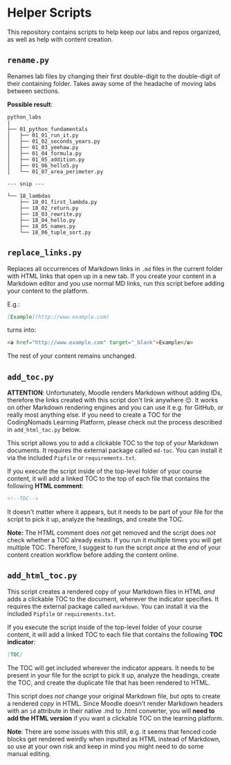 # Helper Scripts

This repository contains scripts to help keep our labs and repos organized, as well as help with content creation.

## `rename.py`

Renames lab files by changing their first double-digit to the double-digit of their containing folder. Takes away some of the headache of moving labs between sections.

**Possible result**:

```text
python_labs
|
├── 01_python_fundamentals
│   ├── 01_01_run_it.py
│   ├── 01_02_seconds_years.py
│   ├── 01_03_yeehaw.py
│   ├── 01_04_formula.py
│   ├── 01_05_addition.py
│   ├── 01_06_hello5.py
│   └── 01_07_area_perimeter.py

--- snip ---

└── 18_lambdas
    ├── 18_01_first_lambda.py
    ├── 18_02_return.py
    ├── 18_03_rewrite.py
    ├── 18_04_hello.py
    ├── 18_05_names.py
    └── 18_06_tuple_sort.py
```

## `replace_links.py`

Replaces all occurrences of Markdown links in `.md` files in the current folder with HTML links that open up in a new tab. If you create your content in a Markdown editor and you use normal MD links, run this script before adding your content to the platform.

E.g.:

```md
[Example](http://www.example.com)
```

turns into:

```html
<a href="http://www.example.com" target="_blank">Example</a>
```

The rest of your content remains unchanged.

## `add_toc.py`

**ATTENTION**: Unfortunately, Moodle renders Markdown without adding IDs, therefore the links created with this script don't link anywhere 😔. It works on other Markdown rendering engines and you can use it e.g. for GitHub, or really most anything else. If you need to create a TOC for the CodingNomads Learning Platform, please check out the process described in `add_html_toc.py` below.

This script allows you to add a clickable TOC to the top of your Markdown documents. It requires the external package called `md-toc`. You can install it via the included `Pipfile` or `requirements.txt`.

If you execute the script inside of the top-level folder of your course content, it will add a linked TOC to the top of each file that contains the following **HTML comment**:

```html
<!--TOC-->
```

It doesn't matter where it appears, but it needs to be part of your file for the script to pick it up, analyze the headings, and create the TOC.

**Note:** The HTML comment does _not_ get removed and the script does _not_ check whether a TOC already exists. If you run it multiple times you will get multiple TOC. Therefore, I suggest to run the script _once_ at the _end_ of your content creation workflow before adding the content online.

## `add_html_toc.py`

This script creates a rendered copy of your Markdown files in HTML _and_ adds a clickable TOC to the document, wherever the indicator specifies. It requires the external package called `markdown`. You can install it via the included `Pipfile` or `requirements.txt`.

If you execute the script inside of the top-level folder of your course content, it will add a linked TOC to each file that contains the following **TOC indicator**:

```markdown
[TOC]
```

The TOC will get included wherever the indicator appears. It needs to be present in your file for the script to pick it up, analyze the headings, create the TOC, and create the duplicate file that has been rendered to HTML.

This script does _not_ change your original Markdown file, but opts to create a rendered _copy_ in HTML. Since Moodle doesn't render Markdown headers with an `id` attribute in their native .md to .html converter, you will **need to add the HTML version** if you want a clickable TOC on the learning platform.

**Note**: There are some issues with this still, e.g. it seems that fenced code blocks get rendered weirdly when inputted as HTML instead of Markdown, so use at your own risk and keep in mind you might need to do some manual editing.
